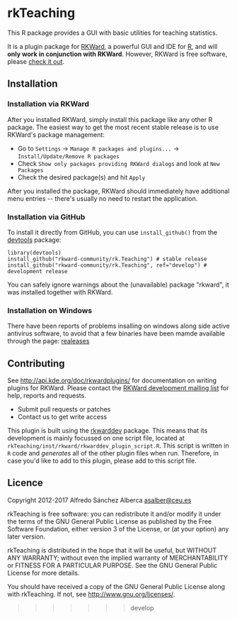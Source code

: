 # rkTeaching

This R package provides a GUI with basic utilities for teaching statistics.

It is a plugin package for [RKWard](https://rkward.kde.org), a powerful GUI and IDE for [R](https://r-project.org),
and will **only work in conjunction with RKWard**. However, RKWard is free software, please
[check it out](https://rkward.kde.org).

## Installation

### Installation via RKWard

After you installed RKWard, simply install this package like any other R package. The easiest way to get the most
recent stable release is to use RKWard's package management:

- Go to `Settings` -> `Manage R packages and plugins...` -> `Install/Update/Remove R packages`
- Check `Show only packages providing RKWard dialogs` and look at `New Packages`
- Check the desired package(s) and hit `Apply`

After you installed the package, RKWard should immediately have additional menu entries -- there's
usually no need to restart the application.

### Installation via GitHub

To install it directly from GitHub, you can use `install_github()` from the [devtools](https://github.com/hadley/devtools) package:

```
library(devtools)
install_github("rkward-community/rk.Teaching") # stable release
install_github("rkward-community/rk.Teaching", ref="develop") # development release
```

You can safely ignore warnings about the (unavailable) package "rkward", it was installed together with RKWard.

### Installation on Windows

There have been reports of problems insalling on windows along side active antivirus software, to avoid that a few binaries have been mamde available through the page: [realeases](https://github.com/AlfCano/rkTeaching/releases/tag/v1.4.0.1)
 
## Contributing

See http://api.kde.org/doc/rkwardplugins/ for documentation on writing plugins for RKWard.
Please contact the [RKWard development mailing list](https://mail.kde.org/mailman/listinfo/rkward-devel)
for help, reports and requests.

- Submit pull requests or patches
- Contact us to get write access

This plugin is built using the [rkwarddev](https://files.kde.org/rkward/R/pckg/rkwarddev/index.html) package. This means that its development is mainly focussed on one
script file, located at `rkTeaching/inst/rkward/rkwarddev_plugin_script.R`. This script is written in `R` code and *generates*
all of the other plugin files when run. Therefore, in case you'd like to add to this plugin, please add to this script file.

## Licence

Copyright 2012-2017 Alfredo Sánchez Alberca <asalber@ceu.es>

rkTeaching is free software: you can redistribute it and/or modify
it under the terms of the GNU General Public License as published by
the Free Software Foundation, either version 3 of the License, or
(at your option) any later version.

rkTeaching is distributed in the hope that it will be useful,
but WITHOUT ANY WARRANTY; without even the implied warranty of
MERCHANTABILITY or FITNESS FOR A PARTICULAR PURPOSE.  See the
GNU General Public License for more details.

You should have received a copy of the GNU General Public License
along with rkTeaching.  If not, see <http://www.gnu.org/licenses/>.
>>>>>>> develop

